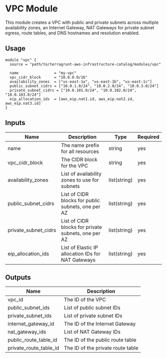 # VPC Module

This module creates a VPC with public and private subnets across multiple availability zones, an Internet Gateway, NAT Gateways for private subnet egress, route tables, and DNS hostnames and resolution enabled.

## Usage

```hcl
module "vpc" {
  source = "path/to/terragrunt-aws-infrastructure-catalog/modules/vpc"

  name                = "my-vpc"
  vpc_cidr_block      = "10.0.0.0/16"
  availability_zones  = ["us-east-1a", "us-east-1b", "us-east-1c"]
  public_subnet_cidrs = ["10.0.1.0/24", "10.0.2.0/24", "10.0.3.0/24"]
  private_subnet_cidrs = ["10.0.101.0/24", "10.0.102.0/24", "10.0.103.0/24"]
  eip_allocation_ids  = [aws_eip.nat1.id, aws_eip.nat2.id, aws_eip.nat3.id]
}
```

## Inputs

| Name                | Description                                         | Type          | Required |
|---------------------|-----------------------------------------------------|---------------|----------|
| name                | The name prefix for all resources                   | string        | yes      |
| vpc_cidr_block      | The CIDR block for the VPC                           | string        | yes      |
| availability_zones  | List of availability zones to use for subnets       | list(string)  | yes      |
| public_subnet_cidrs | List of CIDR blocks for public subnets, one per AZ  | list(string)  | yes      |
| private_subnet_cidrs| List of CIDR blocks for private subnets, one per AZ | list(string)  | yes      |
| eip_allocation_ids  | List of Elastic IP allocation IDs for NAT Gateways  | list(string)  | yes      |

## Outputs

| Name                | Description                      |
|---------------------|---------------------------------|
| vpc_id              | The ID of the VPC               |
| public_subnet_ids   | List of public subnet IDs        |
| private_subnet_ids  | List of private subnet IDs       |
| internet_gateway_id | The ID of the Internet Gateway   |
| nat_gateway_ids     | List of NAT Gateway IDs          |
| public_route_table_id | The ID of the public route table |
| private_route_table_id | The ID of the private route table |